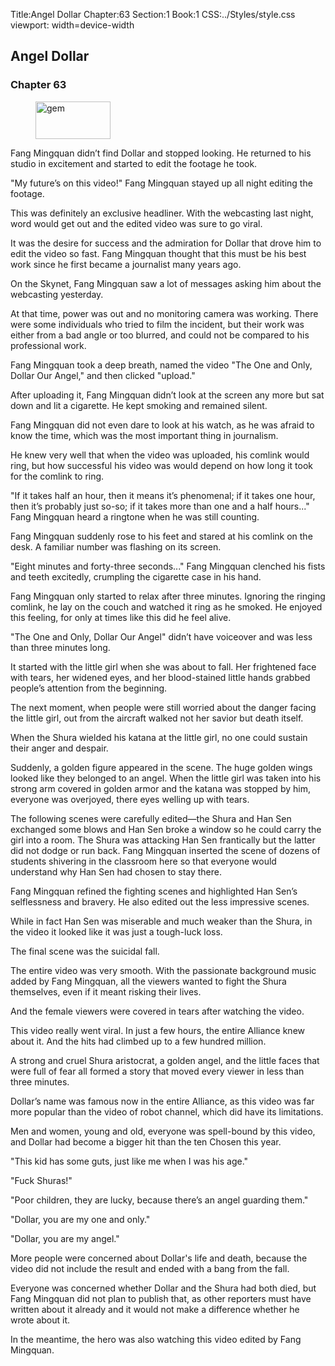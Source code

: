 Title:Angel Dollar 
Chapter:63 
Section:1 
Book:1 
CSS:../Styles/style.css 
viewport: width=device-width
  
## Angel Dollar
### Chapter 63 
<figure>
	<img src="../Images/gem.gif" alt="gem" id="gem" width="120" height="60" />
</figure>
  

  
  Fang Mingquan didn’t find Dollar and stopped looking. He returned to his studio in excitement and started to edit the footage he took.

"My future’s on this video!" Fang Mingquan stayed up all night editing the footage.

This was definitely an exclusive headliner. With the webcasting last night, word would get out and the edited video was sure to go viral.

It was the desire for success and the admiration for Dollar that drove him to edit the video so fast. Fang Mingquan thought that this must be his best work since he first became a journalist many years ago.

On the Skynet, Fang Mingquan saw a lot of messages asking him about the webcasting yesterday.

At that time, power was out and no monitoring camera was working. There were some individuals who tried to film the incident, but their work was either from a bad angle or too blurred, and could not be compared to his professional work.

Fang Mingquan took a deep breath, named the video "The One and Only, Dollar Our Angel," and then clicked "upload."

After uploading it, Fang Mingquan didn’t look at the screen any more but sat down and lit a cigarette. He kept smoking and remained silent.

Fang Mingquan did not even dare to look at his watch, as he was afraid to know the time, which was the most important thing in journalism.

He knew very well that when the video was uploaded, his comlink would ring, but how successful his video was would depend on how long it took for the comlink to ring.

"If it takes half an hour, then it means it’s phenomenal; if it takes one hour, then it’s probably just so-so; if it takes more than one and a half hours..." Fang Mingquan heard a ringtone when he was still counting.

Fang Mingquan suddenly rose to his feet and stared at his comlink on the desk. A familiar number was flashing on its screen.

"Eight minutes and forty-three seconds..." Fang Mingquan clenched his fists and teeth excitedly, crumpling the cigarette case in his hand.

Fang Mingquan only started to relax after three minutes. Ignoring the ringing comlink, he lay on the couch and watched it ring as he smoked. He enjoyed this feeling, for only at times like this did he feel alive.

"The One and Only, Dollar Our Angel" didn’t have voiceover and was less than three minutes long.

It started with the little girl when she was about to fall. Her frightened face with tears, her widened eyes, and her blood-stained little hands grabbed people’s attention from the beginning.

The next moment, when people were still worried about the danger facing the little girl, out from the aircraft walked not her savior but death itself.

When the Shura wielded his katana at the little girl, no one could sustain their anger and despair.

Suddenly, a golden figure appeared in the scene. The huge golden wings looked like they belonged to an angel. When the little girl was taken into his strong arm covered in golden armor and the katana was stopped by him, everyone was overjoyed, there eyes welling up with tears.

The following scenes were carefully edited—the Shura and Han Sen exchanged some blows and Han Sen broke a window so he could carry the girl into a room. The Shura was attacking Han Sen frantically but the latter did not dodge or run back. Fang Mingquan inserted the scene of dozens of students shivering in the classroom here so that everyone would understand why Han Sen had chosen to stay there.

Fang Mingquan refined the fighting scenes and highlighted Han Sen’s selflessness and bravery. He also edited out the less impressive scenes.

While in fact Han Sen was miserable and much weaker than the Shura, in the video it looked like it was just a tough-luck loss.

The final scene was the suicidal fall.

The entire video was very smooth. With the passionate background music added by Fang Mingquan, all the viewers wanted to fight the Shura themselves, even if it meant risking their lives.

And the female viewers were covered in tears after watching the video.

This video really went viral. In just a few hours, the entire Alliance knew about it. And the hits had climbed up to a few hundred million.

A strong and cruel Shura aristocrat, a golden angel, and the little faces that were full of fear all formed a story that moved every viewer in less than three minutes.

Dollar’s name was famous now in the entire Alliance, as this video was far more popular than the video of robot channel, which did have its limitations.

Men and women, young and old, everyone was spell-bound by this video, and Dollar had become a bigger hit than the ten Chosen this year.

"This kid has some guts, just like me when I was his age."

"Fuck Shuras!"

"Poor children, they are lucky, because there’s an angel guarding them."

"Dollar, you are my one and only."

"Dollar, you are my angel."

More people were concerned about Dollar's life and death, because the video did not include the result and ended with a bang from the fall.

Everyone was concerned whether Dollar and the Shura had both died, but Fang Mingquan did not plan to publish that, as other reporters must have written about it already and it would not make a difference whether he wrote about it.

In the meantime, the hero was also watching this video edited by Fang Mingquan.
